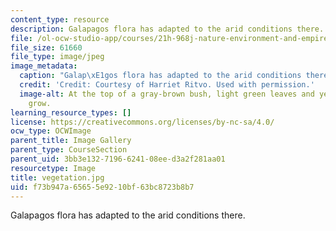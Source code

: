 ```yaml
---
content_type: resource
description: Galapagos flora has adapted to the arid conditions there.
file: /ol-ocw-studio-app/courses/21h-968j-nature-environment-and-empire-spring-2010/f73b947a65655e9210bf63bc8723b8b7_vegetation.jpg
file_size: 61660
file_type: image/jpeg
image_metadata:
  caption: "Galap\xE1gos flora has adapted to the arid conditions there."
  credit: 'Credit: Courtesy of Harriet Ritvo. Used with permission.'
  image-alt: At the top of a gray-brown bush, light green leaves and yellow flowers
    grow.
learning_resource_types: []
license: https://creativecommons.org/licenses/by-nc-sa/4.0/
ocw_type: OCWImage
parent_title: Image Gallery
parent_type: CourseSection
parent_uid: 3bb3e132-7196-6241-08ee-d3a2f281aa01
resourcetype: Image
title: vegetation.jpg
uid: f73b947a-6565-5e92-10bf-63bc8723b8b7
---
```

Galapagos flora has adapted to the arid conditions there.